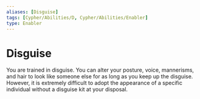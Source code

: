 ```yaml
---
aliases: [Disguise]
tags: [Cypher/Abilities/D, Cypher/Abilities/Enabler]
type: Enabler
---
```


# Disguise

You are trained in disguise. You can alter your posture, voice, mannerisms, and hair to look like someone else for as long as you keep up the disguise. However, it is extremely difficult to adopt the appearance of a specific individual without a disguise kit at your disposal.
